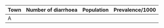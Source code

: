 | Town | Number of diarrhoea | Population | Prevalence/1000 |
|------|---------------------|------------|-----------------|
| A    |    
